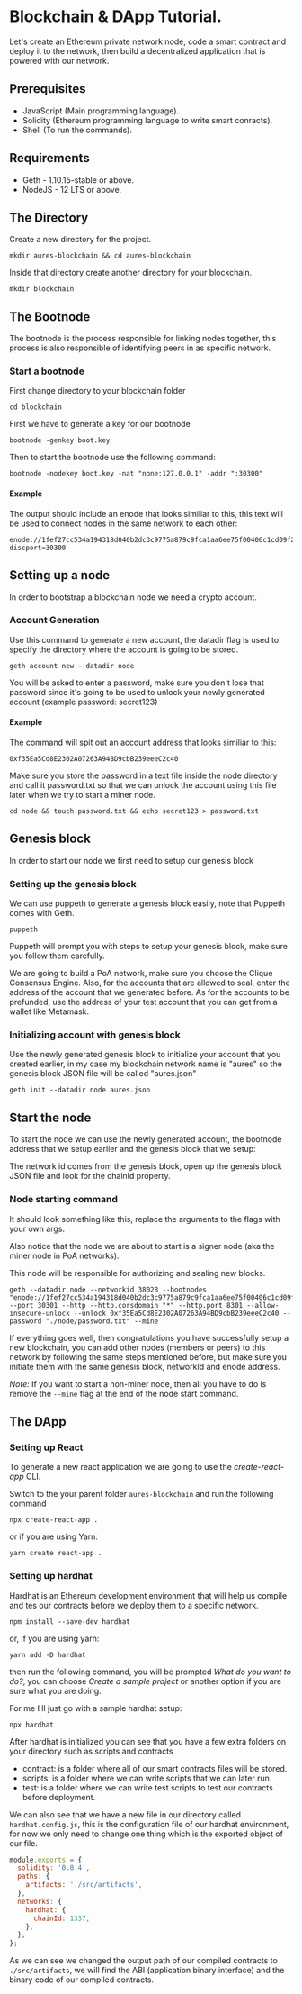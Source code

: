 # Blockchain & DApp Tutorial.

Let's create an Ethereum private network node, code a smart contract and deploy it to the network, then build a decentralized application that is powered with our network.

## Prerequisites

- JavaScript (Main programming language).
- Solidity (Ethereum programming language to write smart conracts).
- Shell (To run the commands).

## Requirements

- Geth - 1.10.15-stable or above.
- NodeJS - 12 LTS or above.

## The Directory

Create a new directory for the project.

```shell
mkdir aures-blockchain && cd aures-blockchain
```

Inside that directory create another directory for your blockchain.

```shell
mkdir blockchain
```

## The Bootnode

The bootnode is the process responsible for linking nodes together, this process is also responsible of identifying peers in as specific network.

### Start a bootnode

First change directory to your blockchain folder

```shell
cd blockchain
```

First we have to generate a key for our bootnode

```shell
bootnode -genkey boot.key
```

Then to start the bootnode use the following command:

```shell
bootnode -nodekey boot.key -nat "none:127.0.0.1" -addr ":30300"
```

#### Example

The output should include an enode that looks similiar to this, this text will be used to connect nodes in the same network to each other:

    enode://1fef27cc534a194318d040b2dc3c9775a879c9fca1aa6ee75f00406c1cd09f2f1009450bfeea4102a7d0f97a90e0c13d7f93e0bdfc4da533f8eb789d08889728@127.0.0.1:0?discport=30300

## Setting up a node

In order to bootstrap a blockchain node we need a crypto account.

### Account Generation

Use this command to generate a new account, the datadir flag is used to specify the directory where the account is going to be stored.

```shell
geth account new --datadir node
```

You will be asked to enter a password, make sure you don't lose that password since it's going to be used to unlock your newly generated account (example password: secret123)

#### Example

The command will spit out an account address that looks similiar to this:

    0xf35Ea5Cd8E2302A07263A94BD9cbB239eeeC2c40

Make sure you store the password in a text file inside the node directory and call it password.txt so that we can unlock the account using this file later when we try to start a miner node.

```shell
cd node && touch password.txt && echo secret123 > password.txt
```

## Genesis block

In order to start our node we first need to setup our genesis block

### Setting up the genesis block

We can use puppeth to generate a genesis block easily, note that Puppeth comes with Geth.

```shell
puppeth
```

Puppeth will prompt you with steps to setup your genesis block, make sure you follow them carefully.

We are going to build a PoA network, make sure you choose the Clique Consensus Engine. Also, for the accounts that are allowed to seal, enter the address of the account that we generated before. As for the accounts to be prefunded, use the address of your test account that you can get from a wallet like Metamask.

### Initializing account with genesis block

Use the newly generated genesis block to initialize your account that you created earlier, in my case my blockchain network name is "aures" so the genesis block JSON file will be called "aures.json"

```shell
geth init --datadir node aures.json
```

## Start the node

To start the node we can use the newly generated account, the bootnode address that we setup earlier and the genesis block that we setup:

The network id comes from the genesis block, open up the genesis block JSON file and look for the chainId property.

### Node starting command

It should look something like this, replace the arguments to the flags with your own args.

Also notice that the node we are about to start is a signer node (aka the miner node in PoA networks).

This node will be responsible for authorizing and sealing new blocks.

```shell
geth --datadir node --networkid 38028 --bootnodes "enode://1fef27cc534a194318d040b2dc3c9775a879c9fca1aa6ee75f00406c1cd09f2f1009450bfeea4102a7d0f97a90e0c13d7f93e0bdfc4da533f8eb789d08889728@127.0.0.1:30300" --port 30301 --http --http.corsdomain "*" --http.port 8301 --allow-insecure-unlock --unlock 0xf35Ea5Cd8E2302A07263A94BD9cbB239eeeC2c40 --password "./node/password.txt" --mine
```

If everything goes well, then congratulations you have successfully setup a new blockchain, you can add other nodes (members or peers) to this network by following the same steps mentioned before, but make sure you initiate them with the same genesis block, networkId and enode address.

_Note:_ If you want to start a non-miner node, then all you have to do is remove the `--mine` flag at the end of the node start command.

## The DApp

### Setting up React

To generate a new react application we are going to use the _create-react-app_ CLI.

Switch to the your parent folder `aures-blockchain` and run the following command

```shell
npx create-react-app .
```

or if you are using Yarn:

```shell
yarn create react-app .
```

### Setting up hardhat

Hardhat is an Ethereum development environment that will help us compile and tes our contracts before we deploy them to a specific network.

```shell
npm install --save-dev hardhat
```

or, if you are using yarn:

```shell
yarn add -D hardhat
```

then run the following command, you will be prompted _What do you want to do?_, you can choose _Create a sample project_ or another option if you are sure what you are doing.

For me I ll just go with a sample hardhat setup:

```shell
npx hardhat
```

After hardhat is initialized you can see that you have a few extra folders on your directory such as scripts and contracts

- contract: is a folder where all of our smart contracts files will be stored.
- scripts: is a folder where we can write scripts that we can later run.
- test: is a folder where we can write test scripts to test our contracts before deployment.

We can also see that we have a new file in our directory called `hardhat.config.js`, this is the configuration file of our hardhat environment, for now we only need to change one thing which is the exported object of our file.

```js
module.exports = {
  solidity: '0.8.4',
  paths: {
    artifacts: './src/artifacts',
  },
  networks: {
    hardhat: {
      chainId: 1337,
    },
  },
};
```

As we can see we changed the output path of our compiled contracts to `./src/artifacts`, we will find the ABI (application binary interface) and the binary code of our compiled contracts.
